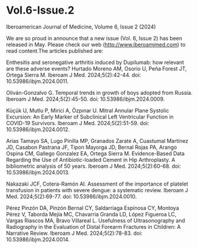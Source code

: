 # Vol.6-Issue.2
Iberoamerican Journal of Medicine, Volume 6, Issue 2 (2024)

We are so proud in announce that a new issue (Vol. 6, Issue 2) has been released in May. Please check our web (http://www.iberoamjmed.com) to read content.The articles published are:

Enthesitis and seronegative arthritis induced by Dupilumab: how relevant are these adverse events? Hurtado Moreno AM, Osorio U, Peña Forest JT, Ortega Sierra M. Iberoam J Med. 2024;5(2):42-44. doi: 10.53986/ibjm.2024.0011.

Oliván-Gonzalvo G. Temporal trends in growth of boys adopted from Russia. Iberoam J Med. 2024;5(2):45-50. doi: 10.53986/ibjm.2024.0009.

Küçük U, Mutlu P, Mirici A, Özpınar U. Mitral Annular Plane Systolic Excursion: An Early Marker of Subclinical Left Ventricular Function in COVID-19 Survivors. Iberoam J Med. 2024;5(2):51-59. doi: 10.53986/ibjm.2024.0012.

Arias Tamayo SA, Lugo Pinilla MP, Granados Zarate A, Cuastumal Martínez JD, Casabon Pastrana JF, Tipon Mayorga JD, Bernal Rojas PA, Arango Ospina CM, Gallego Gonzalez EA, Ortega Sierra M. Evidence-Based Data Regarding the Use of Antibiotic-loaded Cement in Hip Arthroplasty. A bibliometric analysis of 50 years. Iberoam J Med. 2024;5(2):60-68. doi: 10.53986/ibjm.2024.0013.

Nakazaki JCF, Cotera-Ramón AI. Assessment of the importance of platelet transfusion in patients with severe dengue: a systematic review. Iberoam J Med. 2024;5(2):69-77. doi: 10.53986/ibjm.2024.0010.

Pérez Pinzón DA, Pinzón Bernal CY, Saldarriaga Espinosa CY, Montoya Pérez V, Taborda Mejía MC, Chavarria Granda LD, López Figueroa LC, Vargas Riascos MA, Bravo Villareal L. Usefulness of Ultrasonography and Radiography in the Evaluation of Distal Forearm Fractures in Children: A Narrative Review. Iberoam J Med. 2024;5(2):78-83. doi: 10.53986/ibjm.2024.0014.
